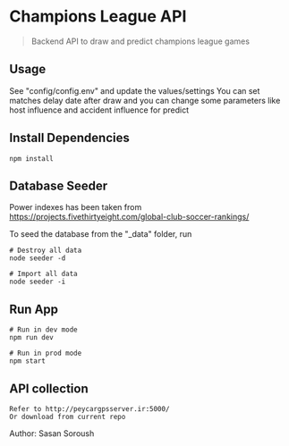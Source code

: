 # Champions League API

> Backend API to draw and predict champions league games

## Usage

See "config/config.env" and update the values/settings
You can set matches delay date after draw and you can change some parameters like host influence and accident influence for predict

## Install Dependencies

```
npm install
```

## Database Seeder

Power indexes has been taken from https://projects.fivethirtyeight.com/global-club-soccer-rankings/

To seed the database from the "\_data" folder, run 

```
# Destroy all data
node seeder -d

# Import all data
node seeder -i
```

## Run App

```
# Run in dev mode
npm run dev

# Run in prod mode
npm start
```
## API collection
```
Refer to http://peycargpsserver.ir:5000/
Or download from current repo

```

Author: Sasan Soroush
